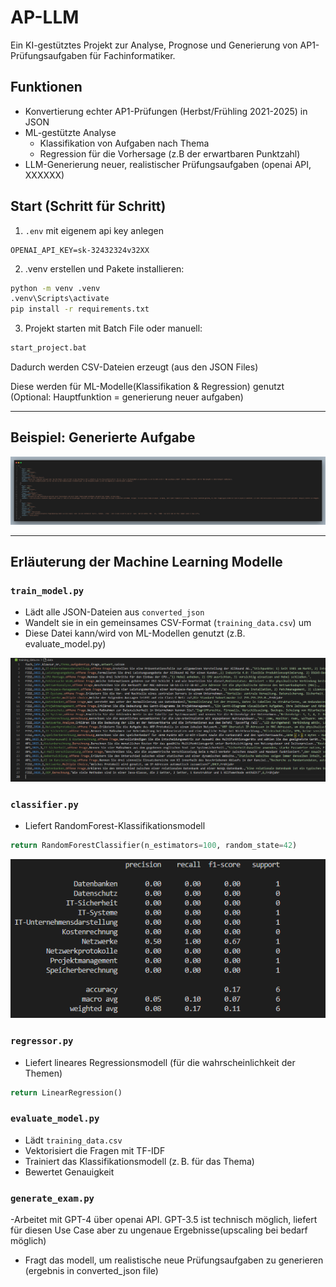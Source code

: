 
# AP-LLM 
Ein KI-gestütztes Projekt zur Analyse, Prognose und Generierung von AP1-Prüfungsaufgaben für Fachinformatiker.

## Funktionen

- Konvertierung echter AP1-Prüfungen (Herbst/Frühling 2021-2025) in JSON
- ML-gestützte Analyse 
    - Klassifikation von Aufgaben nach Thema
    - Regression für die Vorhersage (z.B der erwartbaren Punktzahl)
- LLM-Generierung neuer, realistischer Prüfungsaufgaben (openai API, XXXXXX)



## Start (Schritt für Schritt)
1. `.env` mit eigenem api key anlegen
```env
OPENAI_API_KEY=sk-32432324v32XX
```

2. .venv erstellen und Pakete installieren:
```bash
python -m venv .venv
.venv\Scripts\activate
pip install -r requirements.txt
```

3. Projekt starten mit Batch File oder manuell:
```bash
start_project.bat
```
Dadurch werden CSV-Dateien erzeugt (aus den JSON Files)

Diese werden für ML-Modelle(Klassifikation & Regression) genutzt
(Optional: Hauptfunktion = generierung neuer aufgaben)

---


## Beispiel: Generierte Aufgabe 

![visualisierung der training daten](bilder/generierteAufgaben.png) 


---


## Erläuterung der Machine Learning Modelle

### `train_model.py` 
- Lädt alle JSON-Dateien aus `converted_json`
- Wandelt sie in ein gemeinsames CSV-Format (`training_data.csv`) um
- Diese Datei kann/wird von ML-Modellen genutzt (z.B. evaluate_model.py)

![visualisierung der training daten](bilder/trainingdata.png)


### `classifier.py`
- Liefert RandomForest-Klassifikationsmodell
```python
return RandomForestClassifier(n_estimators=100, random_state=42)
```

![klassifizierungsmodell](bilder/klassBewertung.png)

### `regressor.py`
- Liefert lineares Regressionsmodell (für die wahrscheinlichkeit der Themen)
```python
return LinearRegression()
```

### `evaluate_model.py`
- Lädt `training_data.csv`
- Vektorisiert die Fragen mit TF-IDF
- Trainiert das Klassifikationsmodell (z. B. für das Thema) 
- Bewertet Genauigkeit

### `generate_exam.py`
-Arbeitet mit GPT-4 über openai API. GPT-3.5 ist technisch möglich, liefert für diesen Use Case aber zu ungenaue Ergebnisse(upscaling bei bedarf möglich)
- Fragt das modell, um realistische neue Prüfungsaufgaben zu generieren (ergebnis in converted_json file) 






